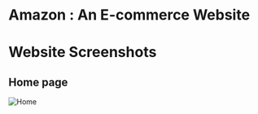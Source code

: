 # Amazon : An E-commerce Website

# Website Screenshots
## Home page
![Home](https://user-images.githubusercontent.com/63709478/190105188-33860317-d328-4a05-b293-3c87db2aa44e.png)

